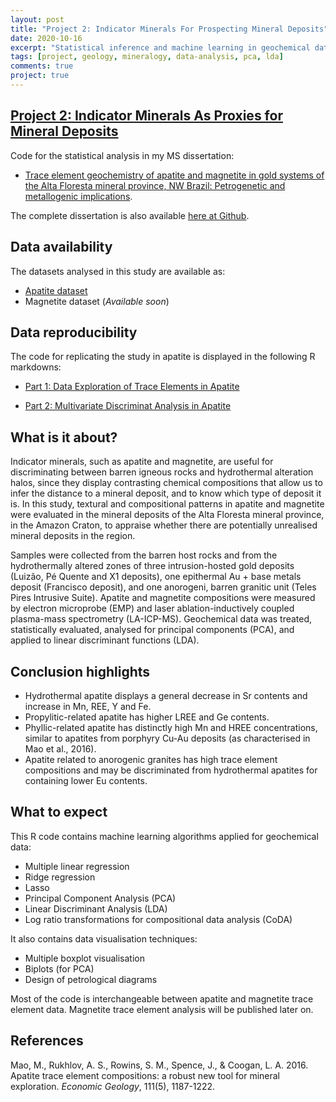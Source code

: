 ```yaml
---
layout: post
title: "Project 2: Indicator Minerals For Prospecting Mineral Deposits"
date: 2020-10-16
excerpt: "Statistical inference and machine learning in geochemical data of trace elements in apatite and magnetite."
tags: [project, geology, mineralogy, data-analysis, pca, lda]
comments: true
project: true
---
```


## [Project 2: Indicator Minerals As Proxies for Mineral Deposits](https://github.com/pedroafleite/trace-elements-apatite-magnetite)

Code for the statistical analysis in my MS dissertation: 

- [Trace element geochemistry of apatite and magnetite in gold systems of the Alta Floresta mineral province, NW Brazil: Petrogenetic and metallogenic implications](http://hdl.handle.net/11449/193761).

The complete dissertation is also available [here at Github](https://github.com/pedroafleite/trace-elements-apatite-magnetite/blob/main/leite2020_dissertation.pdf).


## Data availability
The datasets analysed in this study are available as:
- [Apatite dataset](https://github.com/pedroafleite/trace-elements-apatite-magnetite/blob/main/geochem_ap.csv)
- Magnetite dataset (*Available soon*)

## Data reproducibility
The code for replicating the study in apatite is displayed in the following R markdowns:

- [Part 1: Data Exploration of Trace Elements in Apatite](https://github.com/pedroafleite/trace-elements-apatite-magnetite/blob/main/part1_apatite.md#part-1-data-exploration-of-trace-elements-in-apatite)

- [Part 2: Multivariate Discriminat Analysis in Apatite](https://github.com/pedroafleite/trace-elements-apatite-magnetite/blob/main/part2_apatite_discriminant.md)

## What is it about?
Indicator minerals, such as apatite and magnetite, are useful for discriminating between barren igneous rocks and hydrothermal alteration halos, since they display contrasting chemical compositions that allow us to infer the distance to a mineral deposit, and to know which type of deposit it is. In this study, textural and compositional patterns in apatite and magnetite were evaluated in the mineral deposits of the Alta Floresta mineral province, in the Amazon Craton, to appraise whether there are potentially unrealised mineral deposits in the region. 

Samples were collected from the barren host rocks and from the hydrothermally altered zones of three intrusion-hosted gold deposits (Luizão, Pé Quente and X1 deposits), one epithermal Au + base metals deposit (Francisco deposit), and one anorogeni, barren granitic unit (Teles Pires Intrusive Suite). Apatite and magnetite compositions were measured by electron microprobe (EMP) and laser ablation-inductively coupled plasma-mass spectrometry (LA-ICP-MS). Geochemical data was treated, statistically evaluated, analysed for principal components (PCA), and applied to linear discriminant functions (LDA). 

## Conclusion highlights
- Hydrothermal apatite displays a general decrease in Sr contents and increase in Mn, REE, Y and Fe.
- Propylitic-related apatite has higher LREE and Ge contents.
- Phyllic-related apatite has distinctly high Mn and HREE concentrations, similar to apatites from porphyry Cu-Au deposits (as characterised in Mao et al., 2016).
- Apatite related to anorogenic granites has high trace element compositions and may be discriminated from hydrothermal apatites for containing lower Eu contents.

## What to expect
This R code contains machine learning algorithms applied for geochemical data:
- Multiple linear regression
- Ridge regression
- Lasso
- Principal Component Analysis (PCA)
- Linear Discriminant Analysis (LDA)
- Log ratio transformations for compositional data analysis (CoDA)

It also contains data visualisation techniques:
- Multiple boxplot visualisation
- Biplots (for PCA)
- Design of petrological diagrams

Most of the code is interchangeable between apatite and magnetite trace element data. Magnetite trace element analysis will be published later on.

## References

Mao, M., Rukhlov, A. S., Rowins, S. M., Spence, J., & Coogan, L. A. 2016. Apatite trace element compositions: a robust new tool for mineral exploration. *Economic Geology*, 111(5), 1187-1222.
